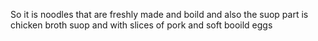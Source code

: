 So it is noodles that are freshly made and boild and also the suop part is chicken broth suop and with slices of pork and soft booild eggs 
